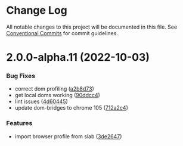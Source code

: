 # Change Log

All notable changes to this project will be documented in this file.
See [Conventional Commits](https://conventionalcommits.org) for commit guidelines.

# 2.0.0-alpha.11 (2022-10-03)


### Bug Fixes

* correct dom profiling ([a2b8d73](https://github.com/unblocked-web/unblocked/commit/a2b8d73e0318da5688b5f29b71634555fbe7bfed))
* get local doms working ([90ddcc4](https://github.com/unblocked-web/unblocked/commit/90ddcc4beba0981075b8edc990766a99a5514590))
* lint issues ([4d60445](https://github.com/unblocked-web/unblocked/commit/4d604458604a9422dd91ff54759e187b244256b6))
* update dom-bridges to chrome 105 ([712a2c4](https://github.com/unblocked-web/unblocked/commit/712a2c4e5e04233c0ae843a8e35920840a09ea9c))


### Features

* import browser profile from slab ([3de2647](https://github.com/unblocked-web/unblocked/commit/3de2647832267fc413beec9e0483ba70da366b15))
